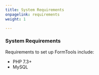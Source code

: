 ```yaml
---
title: System Requirements
onpagelink: requirements
weight: 1

---
```


### **System Requirements**

Requirements to set up FormTools include:

- PHP 7.3+
- MySQL
 
